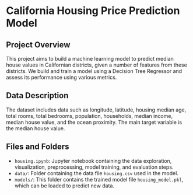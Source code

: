# California Housing Price Prediction Model

## Project Overview
This project aims to build a machine learning model to predict median house values in Californian districts, given a number of features from these districts.
We build and train a model using a Decision Tree Regressor and assess its performance using various metrics.

## Data Description
The dataset includes data such as longitude, latitude, housing median age, total rooms, total bedrooms,
population, households, median income, median house value, and the ocean proximity. The main target variable is the median house value.

## Files and Folders
- `housing.ipynb`: Jupyter notebook containing the data exploration, visualization, preprocessing, model training, and evaluation steps.
- `data/`: Folder containing the data file `housing.csv` used in the model.
- `models/`: This folder contains the trained model file `housing_model.pkl`, which can be loaded to predict new data.
